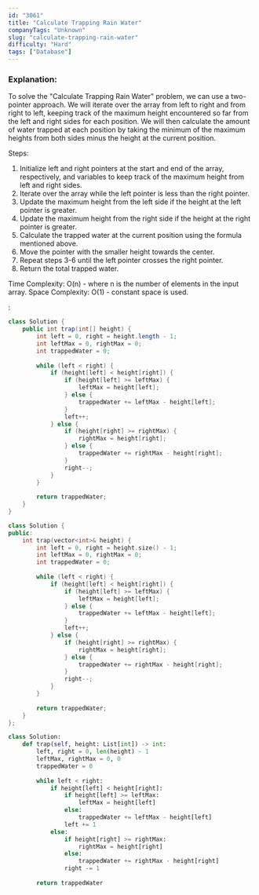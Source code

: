 ```yaml
---
id: "3061"
title: "Calculate Trapping Rain Water"
companyTags: "Unknown"
slug: "calculate-trapping-rain-water"
difficulty: "Hard"
tags: ["Database"]
---
```


### Explanation:
To solve the "Calculate Trapping Rain Water" problem, we can use a two-pointer approach. We will iterate over the array from left to right and from right to left, keeping track of the maximum height encountered so far from the left and right sides for each position. We will then calculate the amount of water trapped at each position by taking the minimum of the maximum heights from both sides minus the height at the current position.

Steps:
1. Initialize left and right pointers at the start and end of the array, respectively, and variables to keep track of the maximum height from left and right sides.
2. Iterate over the array while the left pointer is less than the right pointer.
3. Update the maximum height from the left side if the height at the left pointer is greater.
4. Update the maximum height from the right side if the height at the right pointer is greater.
5. Calculate the trapped water at the current position using the formula mentioned above.
6. Move the pointer with the smaller height towards the center.
7. Repeat steps 3-6 until the left pointer crosses the right pointer.
8. Return the total trapped water.

Time Complexity: O(n) - where n is the number of elements in the input array.
Space Complexity: O(1) - constant space is used.

:

```java
class Solution {
    public int trap(int[] height) {
        int left = 0, right = height.length - 1;
        int leftMax = 0, rightMax = 0;
        int trappedWater = 0;
        
        while (left < right) {
            if (height[left] < height[right]) {
                if (height[left] >= leftMax) {
                    leftMax = height[left];
                } else {
                    trappedWater += leftMax - height[left];
                }
                left++;
            } else {
                if (height[right] >= rightMax) {
                    rightMax = height[right];
                } else {
                    trappedWater += rightMax - height[right];
                }
                right--;
            }
        }
        
        return trappedWater;
    }
}
```

```cpp
class Solution {
public:
    int trap(vector<int>& height) {
        int left = 0, right = height.size() - 1;
        int leftMax = 0, rightMax = 0;
        int trappedWater = 0;
        
        while (left < right) {
            if (height[left] < height[right]) {
                if (height[left] >= leftMax) {
                    leftMax = height[left];
                } else {
                    trappedWater += leftMax - height[left];
                }
                left++;
            } else {
                if (height[right] >= rightMax) {
                    rightMax = height[right];
                } else {
                    trappedWater += rightMax - height[right];
                }
                right--;
            }
        }
        
        return trappedWater;
    }
};
```

```python
class Solution:
    def trap(self, height: List[int]) -> int:
        left, right = 0, len(height) - 1
        leftMax, rightMax = 0, 0
        trappedWater = 0
        
        while left < right:
            if height[left] < height[right]:
                if height[left] >= leftMax:
                    leftMax = height[left]
                else:
                    trappedWater += leftMax - height[left]
                left += 1
            else:
                if height[right] >= rightMax:
                    rightMax = height[right]
                else:
                    trappedWater += rightMax - height[right]
                right -= 1
                
        return trappedWater
```